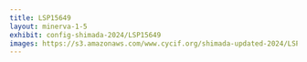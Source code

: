 ```yaml
---
title: LSP15649
layout: minerva-1-5
exhibit: config-shimada-2024/LSP15649
images: https://s3.amazonaws.com/www.cycif.org/shimada-updated-2024/LSP15649
---
```

